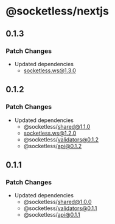 # @socketless/nextjs

## 0.1.3

### Patch Changes

- Updated dependencies
  - socketless.ws@1.3.0

## 0.1.2

### Patch Changes

- Updated dependencies
  - @socketless/shared@1.1.0
  - socketless.ws@1.2.0
  - @socketless/validators@0.1.2
  - @socketless/api@0.1.2

## 0.1.1

### Patch Changes

- Updated dependencies
  - @socketless/shared@1.0.0
  - @socketless/validators@0.1.1
  - @socketless/api@0.1.1
